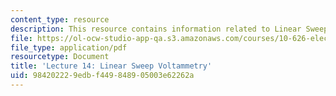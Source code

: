 ```yaml
---
content_type: resource
description: This resource contains information related to Linear Sweep Voltammetry.
file: https://ol-ocw-studio-app-qa.s3.amazonaws.com/courses/10-626-electrochemical-energy-systems-spring-2014/984202229edbf449848905003e62262a_MIT10_626_S14_Lec14_HW6.pdf
file_type: application/pdf
resourcetype: Document
title: 'Lecture 14: Linear Sweep Voltammetry'
uid: 98420222-9edb-f449-8489-05003e62262a
---
```

